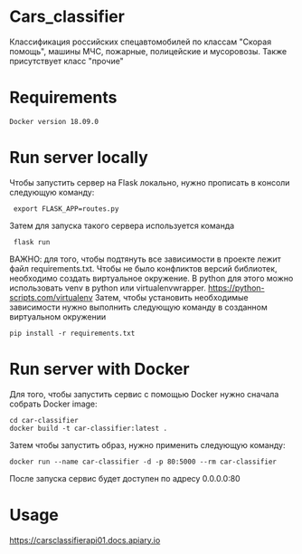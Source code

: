 # Cars_classifier
Классификация российских спецавтомобилей по классам "Скорая помощь", машины МЧС, пожарные, полицейские и мусоровозы. Также присутствует класс "прочие"

# Requirements
```
Docker version 18.09.0
```

# Run server locally
Чтобы запустить сервер на Flask локально, нужно прописать в консоли следующую команду:
```
 export FLASK_APP=routes.py
```
Затем для запуска такого сервера используется команда
```
 flask run
```
ВАЖНО: для того, чтобы подтянуть все зависимости в проекте лежит файл requirements.txt. Чтобы не было конфликтов версий библиотек, необходимо создать виртуальное окружение. В python для этого можно использовать venv в python или virtualenvwrapper. https://python-scripts.com/virtualenv Затем, чтобы установить необходимые зависимости нужно выполнить следующую команду в созданном виртуальном окружении
```
pip install -r requirements.txt
```
# Run server with Docker
Для того, чтобы запустить сервис с помощью Docker нужно сначала собрать Docker image:
```
cd car-classifier
docker build -t car-classifier:latest .
```
Затем чтобы запустить образ, нужно применить следующую команду:
```
docker run --name car-classifier -d -p 80:5000 --rm car-classifier
```
После запуска сервис будет доступен по адресу 0.0.0.0:80

# Usage
https://carsclassifierapi01.docs.apiary.io
